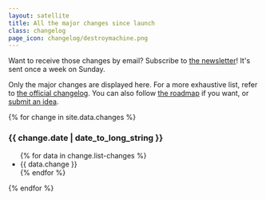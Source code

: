 ```yaml
---
layout: satellite
title: All the major changes since launch
class: changelog
page_icon: changelog/destroymachine.png
---
```


Want to receive those changes by email? Subscribe to
[the newsletter](https://tinyletter.com/monicahq)! It's sent once a week on
Sunday.

Only the major changes are displayed here. For a more exhaustive list, refer to
[the official changelog](https://github.com/monicahq/monica/blob/master/CHANGELOG).
You can also follow [the roadmap](https://github.com/monicahq/monica/projects/1)
if you want, or [submit an idea](https://github.com/monicahq/monica/issues).

<div class="changes">
{% for change in site.data.changes %}
  <h3>{{ change.date | date_to_long_string }}</h3>
  <ul>
    {% for data in change.list-changes %}
    <li>{{ data.change }}</li>
    {% endfor %}
  </ul>
{% endfor %}
</div>